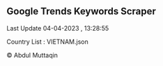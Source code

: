 

## Google Trends Keywords Scraper 
 
Last Update 04-04-2023 , 13:28:55

Country List :
VIETNAM.json



© Abdul Muttaqin 
